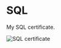 # SQL
My SQL certificate.

<img src="https://github.com/user-attachments/assets/532f7bf7-ea66-499e-88c0-1e4885853460" alt="SQL certificate">
